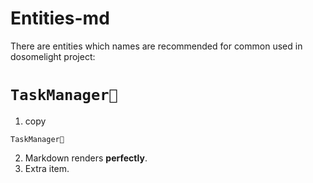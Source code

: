 # Entities-md

There are entities which names are recommended for common used in dosomelight project:

# `TaskManager🤹`

1. copy

```
TaskManager🤹
```

2.  Markdown renders **perfectly**.
3.  Extra item.

